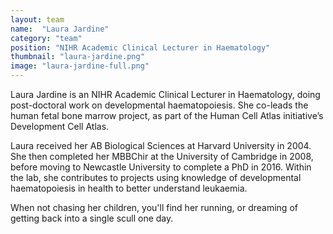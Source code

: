 ```yaml
---
layout: team
name:  "Laura Jardine"
category: "team"
position: "NIHR Academic Clinical Lecturer in Haematology"
thumbnail: "laura-jardine.png"
image: "laura-jardine-full.png"
---
```

Laura Jardine is an NIHR Academic Clinical Lecturer in Haematology, doing post-doctoral work on developmental haematopoiesis. She co-leads the human fetal bone marrow project, as part of the Human Cell Atlas initiative’s Development Cell Atlas. 

Laura received her AB Biological Sciences at Harvard University in 2004. She then completed her MBBChir at the University of Cambridge in 2008, before moving to Newcastle University to complete a PhD in 2016. Within the lab, she contributes to projects using knowledge of developmental haematopoiesis in health to better understand leukaemia. 
 
When not chasing her children, you'll find her running, or dreaming of getting back into a single scull one day.